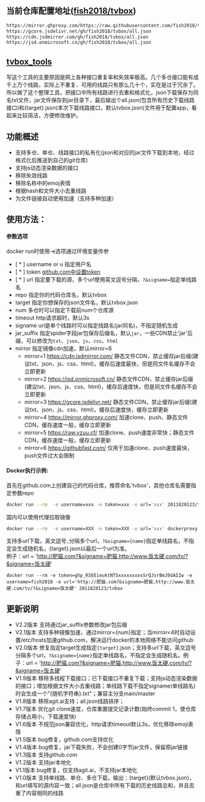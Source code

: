 ## 当前仓库配置地址([fish2018/tvbox](https://github.com/fish2018/tvbox))
```bash
https://mirror.ghproxy.com/https://raw.githubusercontent.com/fish2018/tvbox/master/all.json
https://gcore.jsdelivr.net/gh/fish2018/tvbox/all.json
https://cdn.jsdmirror.com/gh/fish2018/tvbox/all.json
https://jsd.onmicrosoft.cn/gh/fish2018/tvbox/all.json
```

## [tvbox_tools](https://hub.docker.com/r/2011820123/tvbox)
写这个工具的主要原因是网上各种接口重复率和失效率极高。几个多仓接口能有成千上万个线路，实际上不重复、可用的线路只有那么几十个，实在是过于冗余了。所以做了这个整理工具，把接口中所有线路进行去重和格式化，json下载保存为同名txt文件，jar文件保存到jar目录下，最后输出个all.json(包含所有历史下载线路接口)和{target}.json(本次下载线路接口，默认tvbox.json)文件用于配置app，看起来比较简洁，方便修改维护。

## 功能概述
- 支持多仓、单仓、线路接口的私有化(json和对应的jar文件下载到本地，经过格式化后推送到自己的git仓库)
- 支持js动态渲染数据的接口
- 移除失效线路
- 移除名称中的emoj表情
- 根据hash和文件大小去重线路
- 为文件链接自动使用加速（支持多种加速）

## 使用方法：

#### 参数选项 
docker run时使用-e选项通过环境变量传参

- [ * ] username or u 指定用户名
- [ * ] token [github.com中设置token](https://github.com/settings/tokens)
- [ * ] url 指定要下载的源，多个url使用英文逗号分隔，`?&signame=`指定单线路名
- repo 指定你的代码仓库名，默认tvbox
- target 指定你想保存的json文件名，默认tvbox.json
- num 多仓时可以指定下载前num个仓库源
- timeout http请求超时，默认3s
- signame url是单个线路时可以指定线路名(jar同名)，不指定随机生成
- jar_suffix 指定spider字段jar包保存后缀名，默认`jar`，一些CDN禁止'jar'后缀，可以修改为`txt`、`json`、`js`、`css`、`html`
- mirror 指定镜像cdn加速，默认mirror=6
  - mirror=1 https://cdn.jsdmirror.com/ 静态文件CDN，禁止缓存jar后缀(建议txt、json、js、css、html)，缓存后速度最快，但是同文件名缓存不会立即更新
  - mirror=2 https://jsd.onmicrosoft.cn/ 静态文件CDN，禁止缓存jar后缀(建议txt、json、js、css、html)，缓存后速度快，但是同文件名缓存不会立即更新
  - mirror=3 https://gcore.jsdelivr.net/ 静态文件CDN，禁止缓存jar后缀(建议txt、json、js、css、html)，缓存后速度快，缓存立即更新
  - mirror=4 https://mirror.ghproxy.com/ 加速clone、push、静态文件CDN，缓存速度一般，缓存立即更新
  - mirror=5 https://raw.yzuu.cf/ 加速clone、push速度非常快；静态文件CDN，缓存速度一般，缓存立即更新
  - mirror=6 https://githubfast.com/ 仅用于加速clone、push速度最快，push文件过大会限制

#### Docker执行示例:
首先在github.com上创建自己的代码仓库，推荐命名'tvbox'，其他仓库名需要指定参数repo

```bash
docker run --rm  -e username=xxx -e token=xxx -e url='xxx' 2011820123/tvbox
```

国内可以使用代理拉取镜像
```bash
docker run --rm  -e username=XXX -e token=XXX -e url='xxx' dockerproxy.com/2011820123/tvbox:latest
```

支持多url下载，英文逗号`,`分隔多个url，`?&signame={name}`指定单线路名，不指定会生成随机名，{target}.json以最后一个url为准。<br>
例子：url = 'http://肥猫.com?&signame=肥猫,http://www.饭太硬.com/tv/?&signame=饭太硬'
```
docker run --rm -e token=ghp_RSEEieuktNTSxxxxxxxxvSrQJsrBmJ0dAIZw -e username=fish2018 -e url='http://肥猫.com?&signame=肥猫,http://www.饭太硬.com/tv/?&signame=饭太硬' 2011820123/tvbox
```

## 更新说明
- V2.2版本 支持通过jar_suffix参数修改jar包后缀
- V2.1版本 支持多种镜像加速，通过mirror={num}指定；当mirror<4时自动设置/etc/hosts加速github.com，解决运行docker的本地网络不能访问github
- V2.0版本 修复指定target生成指定`{target}`.json；支持多url下载，英文逗号分隔多个url，`?&signame={name}`指定单线路名，不指定会生成随机名。例子：url = 'http://肥猫.com?&signame=肥猫,http://www.饭太硬.com/tv/?&signame=饭太硬'
- V1.9版本 移除多线程下载接口；已下载接口不重复下载；支持js动态渲染数据的接口；增加根据文件大小去重线路；单线路下载不指定signame(单线路名)时会生成一个"{随机字符串}.txt"；兼容主分支main/master
- V1.8版本 移除agit.ai支持；all.json线路排序；
- V1.7版本 优化git clone速度，仓库重置提交记录计数(始终commit 1，使仓库存储占用小，下载速度快)
- V1.6版本 不规范json兼容优化，http请求timeout默认3s，优化移除emoji表情
- V1.5版本 bug修复，github.com支持优化
- V1.4版本 bug修复，jar下载失败，不会创建0字节jar文件，保留原jar链接
- V1.3版本 支持github.com
- V1.2版本 支持jar本地化
- V1.1版本 bug修复，仅支持agit.ai，不支持jar本地化
- V1.0版本 支持单线路、单仓、多仓下载，输出：{target}(默认tvbox.json)，和url填写的源内容一致；all.json是仓库中所有下载的历史线路总和，并且去重了内容相同的线路
  
